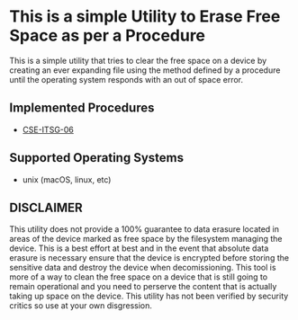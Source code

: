 # This is a simple Utility to Erase Free Space as per a Procedure
This is a simple utility that tries to clear the free space on a device by
creating an ever expanding file using the method defined by a procedure until
the operating system responds with an out of space error.

## Implemented Procedures
- [CSE-ITSG-06](https://www.cse-cst.gc.ca/en/node/270/html/10572)

## Supported Operating Systems
- unix (macOS, linux, etc)

## DISCLAIMER
This utility does not provide a 100% guarantee to data erasure located in areas
of the device marked as free space by the filesystem managing the device. This
is a best effort at best and in the event that absolute data erasure is necessary
ensure that the device is encrypted before storing the sensitive data and destroy
the device when decomissioning. This tool is more of a way to clean the free space
on a device that is still going to remain operational and you need to perserve
the content that is actually taking up space on the device. This utility has not
been verified by security critics so use at your own disgression.
